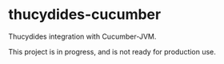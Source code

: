 thucydides-cucumber
===================

Thucydides integration with Cucumber-JVM.

This project is in progress, and is not ready for production use.
